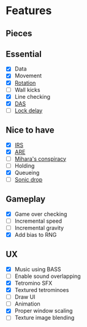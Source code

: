 # Features

## Pieces

## Essential
- [x] Data
- [x] Movement
- [x] [Rotation](https://tetris.wiki/Super_Rotation_System)
- [ ] Wall kicks
- [x] Line checking
- [x] [DAS](https://tetris.wiki/DAS)
- [ ] [Lock delay](https://tetris.wiki/Lock_delay)

## Nice to have

- [x] [IRS](https://tetris.wiki/Rotate)
- [x] [ARE](https://tetris.wiki/ARE)
- [ ] [Mihara's conspiracy](https://tetris.wiki/Arika_Rotation_System)
- [ ] Holding
- [x] Queueing
- [ ] [Sonic drop](https://tetris.wiki/Drop)

## Gameplay

- [x] Game over checking
- [ ] Incremental speed
- [ ] Incremental gravity 
- [x] Add bias to RNG

## UX

- [x] Music using BASS
- [ ] Enable sound overlapping
- [x] Tetromino SFX
- [x] Textured tetrominoes
- [ ] Draw UI
- [ ] Animation
- [x] Proper window scaling
- [ ] Texture image blending